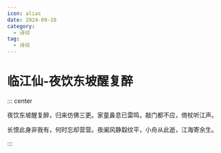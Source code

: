 ```yaml
---
icon: alias
date: 2024-09-10
category:
  - 诗词
tag:
  - 诗词
---
```


# 临江仙-夜饮东坡醒复醉

<!-- more -->


::: center 


夜饮东坡醒复醉，归来仿佛三更。家童鼻息已雷鸣，敲门都不应，倚杖听江声。

长恨此身非我有，何时忘却营营。夜阑风静縠纹平，小舟从此逝，江海寄余生。

:::